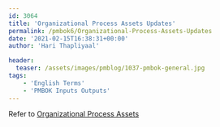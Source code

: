 ```yaml
---
id: 3064   
title: 'Organizational Process Assets Updates'
permalink: /pmbok6/Organizational-Process-Assets-Updates
date: '2021-02-15T16:38:31+00:00'
author: 'Hari Thapliyaal'

header:
  teaser: /assets/images/pmblog/1037-pmbok-general.jpg
tags:
    - 'English Terms'
    - 'PMBOK Inputs Outputs'
---
```


Refer to [Organizational Process Assets](/pmbok6/organizational-process-assets)